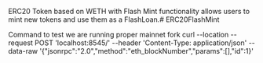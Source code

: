 ERC20 Token based on WETH with Flash Mint functionality allows users to mint new tokens and use them as a FlashLoan.# ERC20FlashMint

Command to test we are running proper mainnet fork
curl --location --request POST 'localhost:8545/' --header 'Content-Type: application/json' --data-raw '{"jsonrpc":"2.0","method":"eth_blockNumber","params":[],"id":1}'
